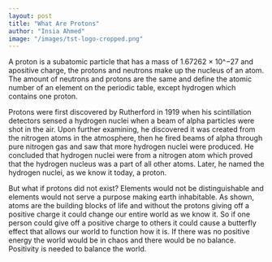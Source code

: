 ```yaml
---
layout: post
title: "What Are Protons"
author: "Insia Ahmed"
image: "/images/tst-logo-cropped.png"
---
```


A proton is a subatomic particle that has a mass of 1.67262 × 10^−27 and apositive charge, the protons and neutrons make up the nucleus of an atom. The amount of neutrons and protons are the same and define the atomic number of an element on the periodic table, except hydrogen which contains one proton.

Protons were first discovered by Rutherford in 1919 when his scintillation detectors sensed a hydrogen nuclei when a beam of alpha particles were shot in the air. Upon further examining, he
discovered it was created from the nitrogen atoms in the atmosphere, then he fired beams of alpha through pure nitrogen gas and saw that more hydrogen nuclei were produced. He concluded that hydrogen nuclei were from a nitrogen atom which proved that the hydrogen nucleus was a part of all other atoms. Later, he named the hydrogen nuclei, as we know it today, a proton. 

But what if protons did not exist? Elements would not be distinguishable and elements would not serve a purpose making earth inhabitable. As shown, atoms are the building blocks of life and without the protons giving off a positive charge it could change our entire world as we know it. So if one person could give off a positive charge to others it could cause a butterfly effect that allows our world to function how it is. If there was no positive energy the world would be in chaos and there would be no balance. Positivity is needed to balance the world.
